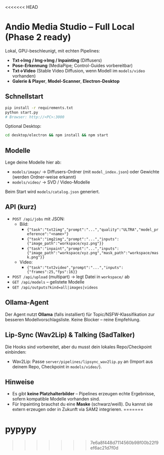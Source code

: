 <<<<<<< HEAD
# Andio Media Studio – Full Local (Phase 2 ready)

Lokal, GPU-beschleunigt, mit echten Pipelines:
- **Txt→Img / Img→Img / Inpainting** (Diffusers)
- **Pose-Erkennung** (MediaPipe; Control-Guides vorbereitbar)
- **Txt→Video** (Stable Video Diffusion, wenn Modell im `models/video` vorhanden)
- **Galerie & Player**, **Model-Scanner**, **Electron-Desktop**

## Schnellstart
```bash
pip install -r requirements.txt
python start.py
# Browser: http://<PC>:3000
```
Optional Desktop:
```bash
cd desktop/electron && npm install && npm start
```

## Modelle
Lege deine Modelle hier ab:
- `models/image/` → Diffusers-Ordner (mit `model_index.json`) oder Gewichte (werden Ordner-weise erkannt)
- `models/video/` → SVD / Video-Modelle

Beim Start wird `models/catalog.json` generiert.

## API (kurz)
- `POST /api/jobs` mit JSON:
  - Bild:
    - `{"task":"txt2img","prompt":"...","quality":"ULTRA","model_preference":"<name>"}`
    - `{"task":"img2img","prompt":"...","inputs":{"image_path":"workspace/xyz.png"}}`
    - `{"task":"inpaint","prompt":"...","inputs":{"image_path":"workspace/xyz.png","mask_path":"workspace/mask.png"}}`
  - Video:
    - `{"task":"txt2video","prompt":"...","inputs":{"frames":25,"fps":16}}`
- `POST /api/upload` (multipart) → legt Datei in `workspace/` ab
- `GET /api/models` – gelistete Modelle
- `GET /api/outputs?kind=all|images|videos`

## Ollama-Agent
Der Agent nutzt **Ollama** (falls installiert) für Topic/NSFW-Klassifikation zur besseren Modellvorschlagsliste.
Keine Blocker – reine Empfehlung.

## Lip-Sync (Wav2Lip) & Talking (SadTalker)
Die Hooks sind vorbereitet, aber du musst dein lokales Repo/Checkpoint einbinden:
- Wav2Lip: Passe `server/pipelines/lipsync_wav2lip.py` an (Import aus deinem Repo, Checkpoint in `models/video/`).

## Hinweise
- Es gibt **keine Platzhalterbilder** – Pipelines erzeugen echte Ergebnisse, sofern kompatible Modelle vorhanden sind.
- Für Inpainting brauchst du eine **Maske** (schwarz/weiß). Du kannst sie extern erzeugen oder in Zukunft via SAM2 integrieren.
=======
# pypypy
>>>>>>> 7e6a8f448d7114560b98f00b22f9ef6ac21d7f0d
